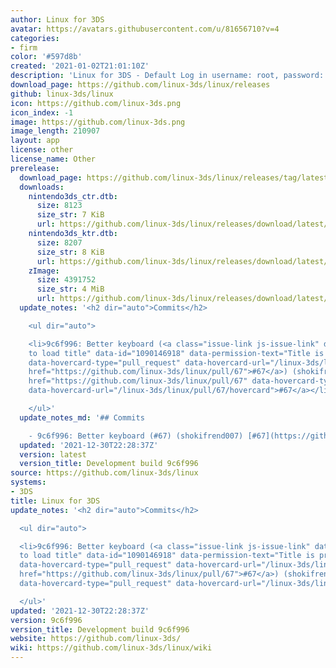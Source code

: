 ```yaml
---
author: Linux for 3DS
avatar: https://avatars.githubusercontent.com/u/81656710?v=4
categories:
- firm
color: '#597d8b'
created: '2021-01-02T21:01:10Z'
description: 'Linux for 3DS - Default Log in username: root, password: toor'
download_page: https://github.com/linux-3ds/linux/releases
github: linux-3ds/linux
icon: https://github.com/linux-3ds.png
icon_index: -1
image: https://github.com/linux-3ds.png
image_length: 210907
layout: app
license: other
license_name: Other
prerelease:
  download_page: https://github.com/linux-3ds/linux/releases/tag/latest
  downloads:
    nintendo3ds_ctr.dtb:
      size: 8123
      size_str: 7 KiB
      url: https://github.com/linux-3ds/linux/releases/download/latest/nintendo3ds_ctr.dtb
    nintendo3ds_ktr.dtb:
      size: 8207
      size_str: 8 KiB
      url: https://github.com/linux-3ds/linux/releases/download/latest/nintendo3ds_ktr.dtb
    zImage:
      size: 4391752
      size_str: 4 MiB
      url: https://github.com/linux-3ds/linux/releases/download/latest/zImage
  update_notes: '<h2 dir="auto">Commits</h2>

    <ul dir="auto">

    <li>9c6f996: Better keyboard (<a class="issue-link js-issue-link" data-error-text="Failed
    to load title" data-id="1090146918" data-permission-text="Title is private" data-url="https://github.com/linux-3ds/linux/issues/67"
    data-hovercard-type="pull_request" data-hovercard-url="/linux-3ds/linux/pull/67/hovercard"
    href="https://github.com/linux-3ds/linux/pull/67">#67</a>) (shokifrend007) <a
    href="https://github.com/linux-3ds/linux/pull/67" data-hovercard-type="pull_request"
    data-hovercard-url="/linux-3ds/linux/pull/67/hovercard">#67</a></li>

    </ul>'
  update_notes_md: '## Commits

    - 9c6f996: Better keyboard (#67) (shokifrend007) [#67](https://github.com/linux-3ds/linux/pull/67)'
  updated: '2021-12-30T22:28:37Z'
  version: latest
  version_title: Development build 9c6f996
source: https://github.com/linux-3ds/linux
systems:
- 3DS
title: Linux for 3DS
update_notes: '<h2 dir="auto">Commits</h2>

  <ul dir="auto">

  <li>9c6f996: Better keyboard (<a class="issue-link js-issue-link" data-error-text="Failed
  to load title" data-id="1090146918" data-permission-text="Title is private" data-url="https://github.com/linux-3ds/linux/issues/67"
  data-hovercard-type="pull_request" data-hovercard-url="/linux-3ds/linux/pull/67/hovercard"
  href="https://github.com/linux-3ds/linux/pull/67">#67</a>) (shokifrend007) <a href="https://github.com/linux-3ds/linux/pull/67"
  data-hovercard-type="pull_request" data-hovercard-url="/linux-3ds/linux/pull/67/hovercard">#67</a></li>

  </ul>'
updated: '2021-12-30T22:28:37Z'
version: 9c6f996
version_title: Development build 9c6f996
website: https://github.com/linux-3ds/
wiki: https://github.com/linux-3ds/linux/wiki
---
```

